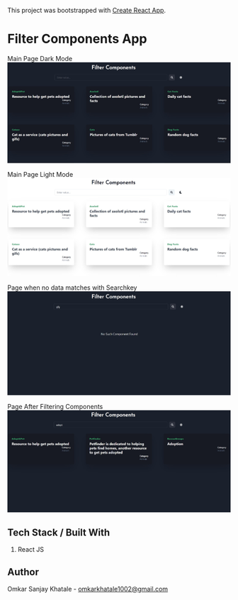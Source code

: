 This project was bootstrapped with [Create React App](https://github.com/facebook/create-react-app).

# Filter Components App

Main Page Dark Mode
<img src="./images/img1.jpg" >

Main Page Light Mode
<img src="./images/img2.jpg" >

Page when no data matches with Searchkey
<img src="./images/img3.jpg" >

Page After Filtering Components 
<img src="./images/img4.jpg" >



## Tech Stack / Built With

1. React JS

## Author

Omkar Sanjay Khatale  -  omkarkhatale1002@gmail.com
